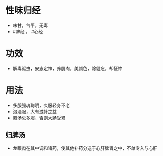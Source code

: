 # 性味归经
- 味甘，气平，无毒
-  #脾经 ， #心经 
# 功效
- 解毒驱虫，安志定神，养肌肉，美颜色，除健忘，却怔忡
# 用法
- 多服强魂聪明，久服轻身不老
- 泡酒服，大有滋补之益
- 煎汤忌多服，否则大肠受累
## 归脾汤
- 龙眼肉在其中调和诸药，使其他补药分送于心肝脾胃之中，不单专入与心肝